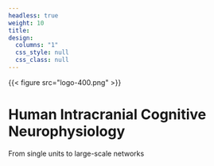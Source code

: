 ```yaml
---
headless: true
weight: 10
title:
design:
  columns: "1"
  css_style: null
  css_class: null
---
```

{{< figure src="logo-400.png" >}}

# Human Intracranial Cognitive Neurophysiology
From single units to large-scale networks
